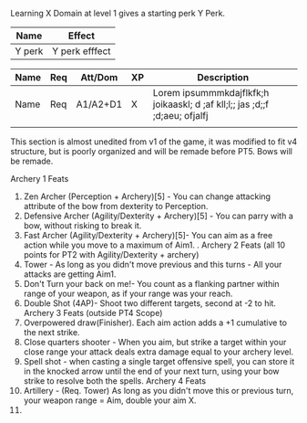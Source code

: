 Learning X Domain at level 1 gives a starting perk Y Perk.

| **Name** | **Effect**     |
| -------- | -------------- |
| Y perk   | Y perk efffect |

| **Name** | **Req** | Att/Dom  | **XP** | **Description**                                                              |
| -------- | ------- | -------- | ------ | ---------------------------------------------------------------------------- |
| Name     | Req     | A1/A2+D1 | X      | Lorem ipsummmkdajflkfk;h joikaaskl; d ;af kll;l;;  jas ;d;;f ;d;aeu; ofjalfj |
|          |         |          |        |                                                                              |



This section is almost unedited from v1 of the game, it was modified to fit v4 structure, but is poorly organized and will be remade before PT5. Bows will be remade.

Archery 1 Feats 
1. Zen Archer (Perception + Archery)[5] - You can change attacking attribute of the bow from dexterity to Perception.
2. Defensive Archer (Agility/Dexterity + Archery)[5] - You can parry with a bow, without risking to break it.  
3. Fast Archer (Agility/Dexterity + Archery)[5]- You can aim as a free action while you move to a maximum of Aim1. 
. Archery 2 Feats (all 10 points for PT2 with Agility/Dexterity + archery)
4. Tower - As long as you didn't move previous and this turns - All your attacks are getting Aim1.
5. Don't Turn your back on me!- You count as a flanking partner within range of your weapon, as if your range was your reach. 
6. Double Shot (4AP)- Shoot two different targets, second at -2 to hit.
Archery 3 Feats (outside PT4 Scope)
7. Overpowered draw(Finisher). Each aim action adds a +1 cumulative to the next strike.
8. Close quarters shooter - When you aim, but strike a target within your close range your attack deals extra damage equal to your archery level.
9. Spell shot - when casting a single target offensive spell, you can store it in the knocked arrow until the end of your next turn, using your bow strike to resolve both the spells. 
Archery 4 Feats
10. Artillery - (Req. Tower) As long as you didn't move this or previous turn, your weapon range = Aim, double your aim X.
11. 